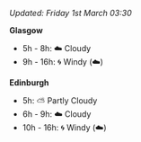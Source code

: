*Updated: Friday 1st March 03:30*

**Glasgow**

* 5h - 8h: :cloud: Cloudy
* 9h - 16h: :cyclone: Windy (:cloud:)

**Edinburgh**

* 5h: :partly_sunny: Partly Cloudy
* 6h - 9h: :cloud: Cloudy
* 10h - 16h: :cyclone: Windy (:cloud:)
